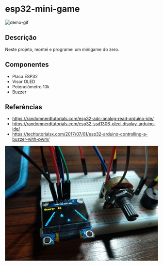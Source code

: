 # esp32-mini-game

![demo-gif](images/demonstration.gif)

## Descrição

Neste projeto, montei e programei um minigame do zero.

## Componentes

- Placa ESP32
- Visor OLED
- Potenciômetro 10k
- Buzzer

## Referências

- https://randomnerdtutorials.com/esp32-adc-analog-read-arduino-ide/
- https://randomnerdtutorials.com/esp32-ssd1306-oled-display-arduino-ide/
- https://techtutorialsx.com/2017/07/01/esp32-arduino-controlling-a-buzzer-with-pwm/

![photo](images/photo01.jpg)
